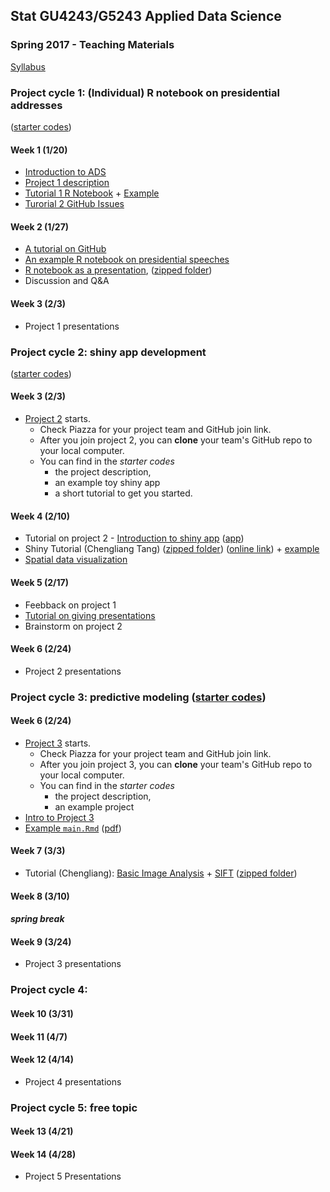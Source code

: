 ## Stat GU4243/G5243 Applied Data Science
### Spring 2017 - Teaching Materials

[Syllabus](CourseInfo/G5243_Spring_2017_ADS.md)

### Project cycle 1: (Individual) R notebook on presidential addresses 
([starter codes](/Projects_startercodes/Project1-RNotebook/))
#### Week 1 (1/20)
+ [Introduction to ADS](Tutorials/wk1-Intro.pdf)
+ [Project 1 description](Projects_startercodes/Project1-RNotebook/doc/Proj1_desc.md)
+ [Tutorial 1 R Notebook](https://cdn.rawgit.com/TZstatsADS/ADS_Teaching/04f772cb/Tutorials/tutorial_rnotebook.html) + [Example](https://github.com/TZstatsADS/Fall2016-proj1-grp7)
+ [Turorial 2 GitHub Issues](https://cdn.rawgit.com/TZstatsADS/ADS_Teaching/04f772cb/Tutorials/tutotrial_issues.html)

#### Week 2 (1/27)
+ [A tutorial on GitHub](Tutorials/wk2-GitHub_simplified)
+ [An example R notebook on presidential speeches](Tutorials/wk2-TextMining)
+ [R notebook as a presentation](Tutorials/wk2-TextMining/doc/InteractiveWordCloud.Rmd), ([zipped folder](/Tutorials/wk2-TextMining/Tutorial2.zip))
+ Discussion and Q&A

#### Week 3 (2/3)
+ Project 1 presentations

### Project cycle 2: shiny app development 
([starter codes](Projects_startercodes/Project2_OpenData/))

#### Week 3 (2/3)
+ [Project 2](Projects_startercodes/Project2_OpenData/doc/project2_desc.md) starts.
  + Check Piazza for your project team and GitHub join link.
  + After you join project 2, you can **clone** your team's GitHub repo to your local computer. 
  + You can find in the *starter codes* 
    + the project description, 
    + an example toy shiny app 
    + a short tutorial to get you started.

#### Week 4 (2/10)
+ Tutorial on project 2 - [Introduction to shiny app](https://cdn.rawgit.com/TZstatsADS/ADS_Teaching/2551e1df/Projects_startercodes/Project2_OpenData/doc/Tutorial2.html) ([app](Projects_startercodes/Project2_OpenData/app/))
+ Shiny Tutorial (Chengliang Tang) ([zipped folder](https://github.com/TZstatsADS/ADS_Teaching/blob/master/Tutorials/wk4-Shiny_tutorial.zip)) ([online link](https://chengliangtang.shinyapps.io/Shiny_tutorial/)) + [example](https://github.com/TZstatsADS/ADS_Teaching/blob/master/Tutorials/wk4-shiny-example.zip)
+ [Spatial data visualization](/Tutorials/wk4-DataVis.pdf)

#### Week 5 (2/17)
+ Feebback on project 1
+ [Tutorial on giving presentations](https://github.com/TZstatsADS/ADS_Teaching/blob/master/Fall2016/Tutorials/MakingPresentation.pdf)
+ Brainstorm on project 2

#### Week 6 (2/24)
+ Project 2 presentations

### Project cycle 3: predictive modeling ([starter codes](Projects_startercodes/Project3_PoodleKFC))

#### Week 6 (2/24)
+ [Project 3](Projects_startercodes/Project3_PoodleKFC/doc/project3_desc.md) starts.
  + Check Piazza for your project team and GitHub join link.
  + After you join project 3, you can **clone** your team's GitHub repo to your local computer. 
  + You can find in the *starter codes* 
    + the project description, 
    + an example project 
+ [Intro to Project 3](Tutorials/wk6-Project_evaluation.pdf) 
+ [Example `main.Rmd`](Projects_startercodes/Project3_PoodleKFC/doc/main.Rmd) ([pdf](Projects_startercodes/Project3_PoodleKFC/doc/main.pdf))

#### Week 7 (3/3)
+ Tutorial (Chengliang): [Basic Image Analysis](https://cdn.rawgit.com/TZstatsADS/ADS_Teaching/eda5671a/Tutorials/wk7-Image%20Analysis/EBImage/image_analysis.html) + [SIFT](https://cdn.rawgit.com/TZstatsADS/ADS_Teaching/17cda16a/Tutorials/wk7-Image%20Analysis/EBImage%26SIFT/advanced_image_analysis.html) ([zipped folder](/Tutorials/wk7-Image%20Analysis.zip))

#### Week 8 (3/10)
#### *spring break*
#### Week 9 (3/24) 
+ Project 3 presentations

### Project cycle 4: 
#### Week 10 (3/31)
#### Week 11 (4/7)
#### Week 12 (4/14)
+ Project 4 presentations

### Project cycle 5: free topic

#### Week 13 (4/21)
#### Week 14 (4/28) 
+ Project 5 Presentations

